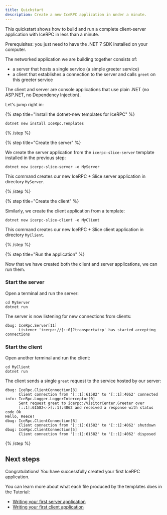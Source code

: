 ```yaml
---
title: Quickstart
description: Create a new IceRPC application in under a minute.
---
```


This quickstart shows how to build and run a complete client-server application with IceRPC in less than a minute.

Prerequisites: you just need to have the .NET 7 SDK installed on your computer.

The networked application we are building together consists of:

- a server that hosts a single service (a simple greeter service)
- a client that establishes a connection to the server and calls `greet` on this greeter service

The client and server are console applications that use plain .NET (no ASP.NET, no Dependency Injection).

Let's jump right in:

{% step title="Install the dotnet-new templates for IceRPC" %}

```shell {% showTitle=false %}
dotnet new install IceRpc.Templates
```

{% /step %}

{% step title="Create the server" %}

We create the server application from the `icerpc-slice-server` template installed in the previous step:

```shell
dotnet new icerpc-slice-server -o MyServer
```

This command creates our new IceRPC + Slice server application in directory `MyServer`.

{% /step %}

{% step title="Create the client" %}

Similarly, we create the client application from a template:

```shell
dotnet new icerpc-slice-client -o MyClient
```

This command creates our new IceRPC + Slice client application in directory `MyClient`.

{% /step %}

{% step title="Run the application" %}

Now that we have created both the client and server applications, we can run them.

### Start the server

Open a terminal and run the server:

```shell
cd MyServer
dotnet run
```

The server is now listening for new connections from clients:

```
dbug: IceRpc.Server[11]
      Listener 'icerpc://[::0]?transport=tcp' has started accepting connections
```

### Start the client

Open another terminal and run the client:

```shell
cd MyClient
dotnet run
```

The client sends a single `greet` request to the service hosted by our server:

```
dbug: IceRpc.ClientConnection[3]
      Client connection from '[::1]:61582' to '[::1]:4062' connected
info: IceRpc.Logger.LoggerInterceptor[0]
      Sent request greet to icerpc:/VisitorCenter.Greeter over
      [::1]:61582<->[::1]:4062 and received a response with status code Ok
Hello, Reece!
dbug: IceRpc.ClientConnection[6]
      Client connection from '[::1]:61582' to '[::1]:4062' shutdown
dbug: IceRpc.ClientConnection[5]
      Client connection from '[::1]:61582' to '[::1]:4062' disposed
```

{% /step %}

## Next steps

Congratulations! You have successfully created your first IceRPC application.

You can learn more about what each file produced by the templates does in the Tutorial:

- [Writing your first server application][server-tutorial]
- [Writing your first client application][client-tutorial]

[client-tutorial]: /getting-started/tutorial/server-client
[server-tutorial]: /getting-started/tutorial/server-tutorial
